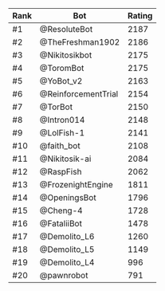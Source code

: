 Rank|Bot|Rating
---|---|---
#1|@ResoluteBot|2187
#2|@TheFreshman1902|2186
#3|@Nikitosikbot|2175
#4|@ToromBot|2175
#5|@YoBot_v2|2163
#6|@ReinforcementTrial|2154
#7|@TorBot|2150
#8|@Intron014|2148
#9|@LolFish-1|2141
#10|@faith_bot|2108
#11|@Nikitosik-ai|2084
#12|@RaspFish|2062
#13|@FrozenightEngine|1811
#14|@OpeningsBot|1796
#15|@Cheng-4|1728
#16|@FataliiBot|1478
#17|@Demolito_L6|1260
#18|@Demolito_L5|1149
#19|@Demolito_L4|996
#20|@pawnrobot|791
